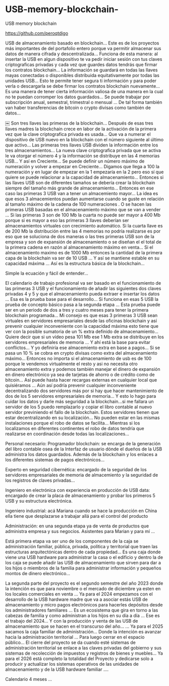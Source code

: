 # USB-memory-blockchain-
USB memory blockchain 

https://github.com/peroqtdigo

USB de almacenamiento basado en blockchain... 
Este es de los proyectos más importantes de del portafolio entero porque va permitir almacenar sus datos de manera cifrada y descentralizada...
Funciona de esta manera: al insertar la USB en algun dispositivo te va pedir iniciar sesión con tus claves criptograficas privadas y cada vez que guardes datos tendrás que firmar los contratos blockchain... La información se guardará en todas las llaves mayas conectadas o disponibles distribuida equitativamente por todas las unidades USB... Esto te permite tener segura ti información y para poder verla o descargarla se debe firmar los contratos blockchain nuevamente... Es una manera de tener cierta información valiosa de una manera en la cual no te puedan corromper los datos guardados...
Se puede trabajar por subscripción anual, semestral, trimestral o mensual ... De tal forma también van haber transferencias de bitcoin o crypto divisas como también de datos...  


￼
Son tres llaves las primeras de  la blockchain... Después de esas tres llaves madres la blockchain crece en labor de la activación de la primera vez que la clave criptografica privada es usada... Que va a numerar el dispositivo de USB nuevo en la blockchain con el número siguiente al último que activo... 
Las primeras tres llaves USB dividen la información entre los tres almacenamientos... La nueva clave criptografica privada que se activa le va otorgar el número 4 y la información se distribuye en las 4 memorias USB... Y así en Creciente... Se puede definir un número máximo de numeración y volver a empezar en Creciente... Digamos que llega a 100 la numeración y en lugar de empezar en la 1 empezaría en la 2 pero eso sí que quiere se puede relacionar a la capacidad de almacenamiento... Entonces si las llaves USB son de diferentes tamaños se debería crear la blockchain siempre del tamaño más grande de almacenamiento... Entonces en ese caso las primeras 3 USB van a tener un almacemiento mayor... La idea es que esos 3 almacemientos puedan aumentarse cuando se guste en relación al tamaño máximo de la cadena de 100 numeraciones . O se hacen las primeras USB basadas en el almacenamiento máximo que se van a vender ... Si las primeras 3 son de 100 Mb la cuarta no puede ser mayor a 400 Mb porque si es mayor a eso las primeras 3 llaves deberían ser almacenamientos virtuales con crecimiento automático.
Si la cuarta llave es de 200 Mb la distribución entre las 4 memorias no podría realizarse es por eso que se soluciona de dos maneras o las tres primeras USB son de la empresa y son de expansión de almacenamiento o se diseñan el el total de la primera cadena en razón al almacenamiento máximo en venta...
Si el almacenamiento maximo es de 1000 Mb entonces la cantidad de la primera capa de la blockchain va ser de 10 USB ... Y así se mantiene estable en su capacidad máxima ... Así es la estructura básica de la blockchain...

Simple la ecuación y fácil de entender... 

El calendario de trabajo profesional va ser basado en el funcionamiento de las primeras 3 USB y el funcionamiento de añadir las siguientes dos claves privadas 4 y 5 y que el almacenamiento pueda extraer e insertar los datos ... Esa es la prueba base para el desarrollo... Si funciona en esas 5 USB la prueba de concepto básico pasa a la segunda etapa ... Esta prueba puede ser en un periodo de dos a tres y cuatro meses para tener la primera blockchain programada...
Mi consejo es que esas 3 primeras 3 USB sean virtuales en servidores empresariales desde las oficinas blockchain y así prevenir cualquier inconveniente con la capacidad máxima esto tiene que ver con la posible sumatoria de un % extra definido de almacenamiento... Quiere decir que si un vídeo pesa 101 Mb ese 1 Mb extra se distribuye en los servidores empresariales de memoria ...
Y ahí está la base para evitar conflictos... Y yo definiría ese almacemiento extra en base a pagos... Si se pasa un 10 % se cobra en crypto divisas como extra del almacenamiento máximo...
Entonces no importa si el almacenamiento de usb es de 100 porque le vendemos virtualmente el resto y asi no necesita otro almacenamiento extra y podemos también manejar el dinero de expansión en dinero electrónico ya sea de tarjetas de ahorro o de crédito como de bitcoin...
Así puede hasta hacer recargas externas en cualquier local que quisiéramos ...
Aún así podría prevenir cualquier inconveniente decentralizando dos servidores más por si hay que hacer mantenimiento de dos de los 5 servidores empresariales de memoria... Y esto lo hago para cuidar los datos y darle más seguridad a la blockchain...si me fallara un servidor de los 5 puedo remplazarlo y copiar el libro contable al nuevo servidor previniendo el fallo de la blockchain.
Estos servidores tienen que estar decentralizando en su localización... No pueden estar en las mismas instalaciones porque el robo de datos se facilita... Mientras si los localizamos en diferentes continentes el robo de datos tendría que realizarse en coordinación desde todas las localizaciones...

Personal necesario:
Programador blockchain: se encarga de la generación del libro contable osea de la Interfaz de usuario dónde el dueños de la USB administra los datos guardados.
Además de la blockchain y los enlaces a los diferentes sistemas de pagos electrónicos...

Experto en seguridad cibernética: encargado de la seguridad de los servidores empresariales de memoria de almacemiento y la seguridad de los registros de claves privadas...


Ingeniero en electrónica  con experiencia en producción de USB data: encargado de crear la placa de almacenamiento y probar los primeros 5 USB y su estructura electrónica.

Ingeniero industrial: acá Mariana cuando se hace la producción en China ella tiene que desplazarse a trabajar allá para el control del producto

Administración: en una segunda etapa ya de venta de productos que administra empresa y sus negocios.
Asistentes para Marian y para mí ... 

Está primera etapa va ser uno de los componentes de la caja se administración familiar, pública, privada, política y territorial que traen las estructuras arquitectónicas dentro de cada propiedad... Es una caja donde viene una USB hardware para administrar la casa o el edificio y dentro la de los caja se puede añadir las USB de almacenamiento que sirven para dar a los hijos o miembros de la familia para administrar información y pequeños montos de dinero electrónico...  

La segunda parte del proyecto es el segundo semestre del año 2023 donde la intención es que para noviembre o el mercado de diciembre ya esten en los locales comerciales en venta ... Ya para el 2024 empezamos con el desarrollo de la USB hardware madre que va a asociar estás USB de almacenamiento y micro pagos electrónicos para hacerles depósitos desde los administradores familiares ...  Es un ecosistema que gira en torno a las cabezas de familia y como administran a los hijos en su día a día ... Ese es el trabajo del 2024... Y con la producción y venta de las USB de almacenamiento que se hacen en el transcurso del año... ... Ya para el 2025 sacamos la caja familiar de administración... Donde la intención es avanzar hacia la administración territorial ... Para luego cerrar en el espacio público... El cierre del proyecto se da cuando esté sistemas de administración territorial se enlace a las claves privadas del gobierno y sus sistemas de recolección de impuestos y registros de bienes y muebles...
Ya para el 2026 está completo la totalidad del Proyecto y dedicarse solo a producir y actualizar los sistemas operativos de las unidades de almacenamiento y de la USB hardware familiar ....



Calendario 4 meses ...


